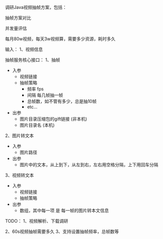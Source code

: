 
调研Java视频抽帧方案，包括：

抽帧方案对比

并发量评估

每月80w视频，每天3w视频算，需要多少资源，耗时多久


输入：
1、视频信息


抽帧服务核心接口：
1、抽帧
- 入参 
	- 视频链接
	- 抽帧策略
		-  频率 fps
		-  间隔 每几帧抽一帧
		- 总帧数，如不管有多少，总是抽10帧
		- etc...
- 出参
	- 图片目录压缩包的gift链接  (非本机)
	- 图片目录名 (本机)


2、图片转文本
* 入参
	* 图片路径
* 出参
	* 图片中的文本，从上到下，从左到右，左右用空格分隔，上下用回车分隔

3、视频转文本
* 入参
	* 视频链接
	* 抽帧策略
* 出参
	* 数组，其中每一项 是 每一帧的图片转本文信息


TODO：
1、视频解析、下载调研

2、60s视频抽帧需要多久
3、支持设置抽帧频率，总帧数等